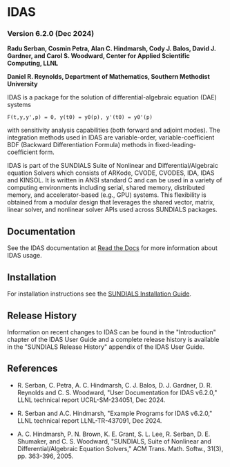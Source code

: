 # IDAS
### Version 6.2.0 (Dec 2024)

**Radu Serban, Cosmin Petra, Alan C. Hindmarsh, Cody J. Balos, David J. Gardner,
  and Carol S. Woodward, Center for Applied Scientific Computing, LLNL**

**Daniel R. Reynolds, Department of Mathematics, Southern Methodist University**


IDAS is a package for the solution of differential-algebraic equation (DAE)
systems
```
F(t,y,y',p) = 0, y(t0) = y0(p), y'(t0) = y0'(p)
```
with sensitivity analysis capabilities (both forward and adjoint modes). The
integration methods used in IDAS are variable-order, variable-coefficient BDF
(Backward Differentiation Formula) methods in fixed-leading-coefficient form.

IDAS is part of the SUNDIALS Suite of Nonlinear and Differential/Algebraic
equation Solvers which consists of ARKode, CVODE, CVODES, IDA, IDAS and KINSOL.
It is written in ANSI standard C and can be used in a variety of computing
environments including serial, shared memory, distributed memory, and
accelerator-based (e.g., GPU) systems. This flexibility is obtained from a
modular design that leverages the shared vector, matrix, linear solver, and
nonlinear solver APIs used across SUNDIALS packages.

## Documentation

See the IDAS documentation at [Read the Docs](https://sundials.readthedocs.io/en/latest/idas)
for more information about IDAS usage.

## Installation

For installation instructions see the
[SUNDIALS Installation Guide](https://sundials.readthedocs.io/en/latest/Install_link.html).

## Release History

Information on recent changes to IDAS can be found in the "Introduction"
chapter of the IDAS User Guide and a complete release history is available in
the "SUNDIALS Release History" appendix of the IDAS User Guide.

## References

* R. Serban, C. Petra, A. C. Hindmarsh, C. J. Balos, D. J. Gardner,
  D. R. Reynolds and C. S. Woodward, "User Documentation for IDAS v6.2.0,"
  LLNL technical report UCRL-SM-234051, Dec 2024.

* R. Serban and A.C. Hindmarsh, "Example Programs for IDAS v6.2.0,"
  LLNL technical report LLNL-TR-437091, Dec 2024.

* A. C. Hindmarsh, P. N. Brown, K. E. Grant, S. L. Lee, R. Serban,
  D. E. Shumaker, and C. S. Woodward, "SUNDIALS, Suite of Nonlinear and
  Differential/Algebraic Equation Solvers," ACM Trans. Math. Softw.,
  31(3), pp. 363-396, 2005.
